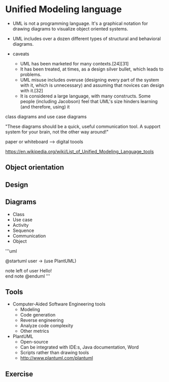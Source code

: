 # Unified Modeling language
- UML is not a programming language. It's a graphical notation for drawing diagrams to visualize object oriented systems.
-  UML includes over a dozen different types of structural and behavioral diagrams. 

- caveats 
  - UML has been marketed for many contexts.[24][31]
  - It has been treated, at times, as a design silver bullet, which leads to problems. 
  - UML misuse includes overuse (designing every part of the system with it, which is unnecessary) and assuming that novices can design with it.[32]
  - It is considered a large language, with many constructs. Some people (including Jacobson) feel that UML's size hinders learning (and therefore, using) it

class diagrams and use case diagrams 

 "These diagrams should be a quick, useful communication tool. A support system for your brain, not the other way around!"
 
paper or whiteboard --> digital toools 

https://en.wikipedia.org/wiki/List_of_Unified_Modeling_Language_tools

## Object orientation

## Design

## Diagrams
- Class
-	Use case 
- Activity
- Sequence
- Communication
- Object

'''uml
   
   @startuml
   user -> (use PlantUML)

   note left of user
      Hello!   
   end note
   @enduml
'''

## Tools
- Computer-Aided Software Engineering tools
  -	Modeling
  - Code generation
  -	Reverse engineering
  - Analyze code complexity
  -	Other metrics
- PlantUML
  - Open-source
  -	Can be integrated with IDE:s, Java documentation, Word
  -	Scripts rather than drawing tools
  -	http://www.plantuml.com/plantuml


## Exercise
